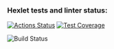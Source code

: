 ### Hexlet tests and linter status:
[![Actions Status](https://github.com/areldin8/java-project-99/actions/workflows/hexlet-check.yml/badge.svg)](https://github.com/areldin8/java-project-99/actions)
[![Test Coverage](https://api.codeclimate.com/v1/badges/3c35f2048693f162761a/test_coverage)](https://codeclimate.com/github/areldin8/java-project-99/test_coverage)

![Build Status](https://github.com/areldin8/java-project-99/actions/workflows/build.yml/badge.svg)